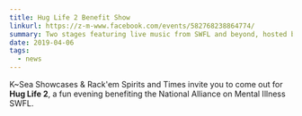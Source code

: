 ```yaml
---
title: Hug Life 2 Benefit Show
linkurl: https://z-m-www.facebook.com/events/582768238864774/
summary: Two stages featuring live music from SWFL and beyond, hosted by K-Sea and the one and only Frankie Colt. Live art from Audrey Roxanne. Raffle items from many local businesses, and much more!
date: 2019-04-06
tags:
  - news
---
```

K~Sea Showcases & Rack'em Spirits and Times invite you to come out for **Hug Life 2**, a fun evening benefiting the National Alliance on Mental Illness SWFL.

